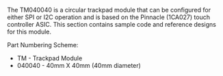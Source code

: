 The TM040040 is a circular trackpad module that can be configured for either SPI or I2C operation and is based on the Pinnacle (1CA027) touch controller ASIC. This section contains sample code and reference designs for this module. 

Part Numbering Scheme:

- TM - Trackpad Module
- 040040 - 40mm X 40mm (40mm diameter)
